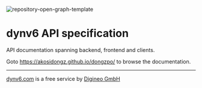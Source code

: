 ![repository-open-graph-template](https://github.com/user-attachments/assets/253aaecb-f0fe-426d-a4f7-22728aa048d6)
# dynv6 API specification

API documentation spanning backend, frontend and clients.

Goto <https://akosidongz.github.io/dongzpo/> to browse the documentation.

---

[dynv6.com](https://dynv6.com/) is a free service by
[Digineo GmbH](https://www.digineo.de/)

